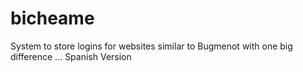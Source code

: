 bicheame
========

System to store logins for websites similar to Bugmenot with one big difference ... Spanish Version
